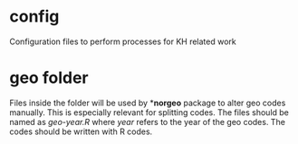 # config
Configuration files to perform processes for KH related work

# geo folder
Files inside the folder will be used by ***norgeo** package to alter geo codes
manually. This is especially relevant for splitting codes. The files should be
named as *geo-year.R* where *year* refers to the year of the geo codes. The
codes should be written with R codes.
